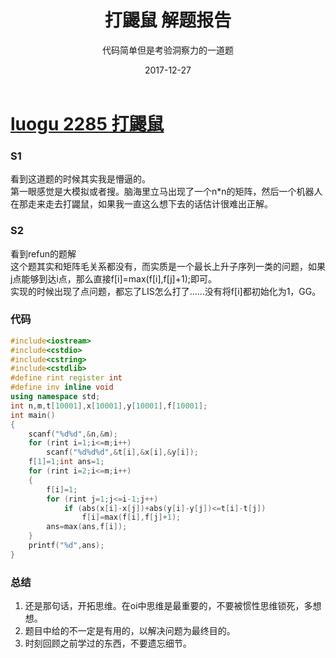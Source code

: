 ﻿---
layout: post
title: '打鼹鼠 解题报告'
subtitle: '代码简单但是考验洞察力的一道题'
date: 2017-12-27
categories: OI
cover: 'https://abc.2008php.com/2011_Website_appreciate/2011-08-22/20110822125805.jpg'
tags: DP
---
# [luogu 2285 打鼹鼠](https://www.luogu.org/problemnew/show/P2285)
### S1    
看到这道题的时候其实我是懵逼的。    
第一眼感觉是大模拟或者搜。脑海里立马出现了一个n*n的矩阵，然后一个机器人在那走来走去打鼹鼠，如果我一直这么想下去的话估计很难出正解。    
### S2    
看到refun的题解    
这个题其实和矩阵毛关系都没有，而实质是一个最长上升子序列一类的问题，如果j点能够到达i点，那么直接f[i]=max(f[i],f[j]+1);即可。    
实现的时候出现了点问题，都忘了LIS怎么打了……没有将f[i]都初始化为1，GG。
### 代码
```cpp
#include<iostream>
#include<cstdio>
#include<cstring>
#include<cstdlib> 
#define rint register int
#define inv inline void
using namespace std;
int n,m,t[10001],x[10001],y[10001],f[10001];
int main()
{
	scanf("%d%d",&n,&m);
	for (rint i=1;i<=m;i++)
		scanf("%d%d%d",&t[i],&x[i],&y[i]);
	f[1]=1;int ans=1;
	for (rint i=2;i<=m;i++)
	{
		f[i]=1;
		for (rint j=1;j<=i-1;j++)
			if (abs(x[i]-x[j])+abs(y[i]-y[j])<=t[i]-t[j])
				f[i]=max(f[i],f[j]+1);
		ans=max(ans,f[i]);
	}
	printf("%d",ans);
} 
```
### 总结
1.  还是那句话，开拓思维。在oi中思维是最重要的，不要被惯性思维锁死，多想想。    
2.  题目中给的不一定是有用的，以解决问题为最终目的。
3.  时刻回顾之前学过的东西，不要遗忘细节。
